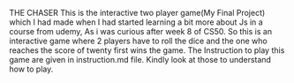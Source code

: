 THE CHASER
This is the interactive two player game(My Final Project) which I had made when I had started learning a bit more about Js in a course from udemy,
As i was curious after week 8 of CS50.
So this is an interactive game where 2 players have to roll the dice and the one who reaches the score of twenty first wins the game.
The Instruction to play this game are given in instruction.md file. Kindly look at those to understand how to play.



